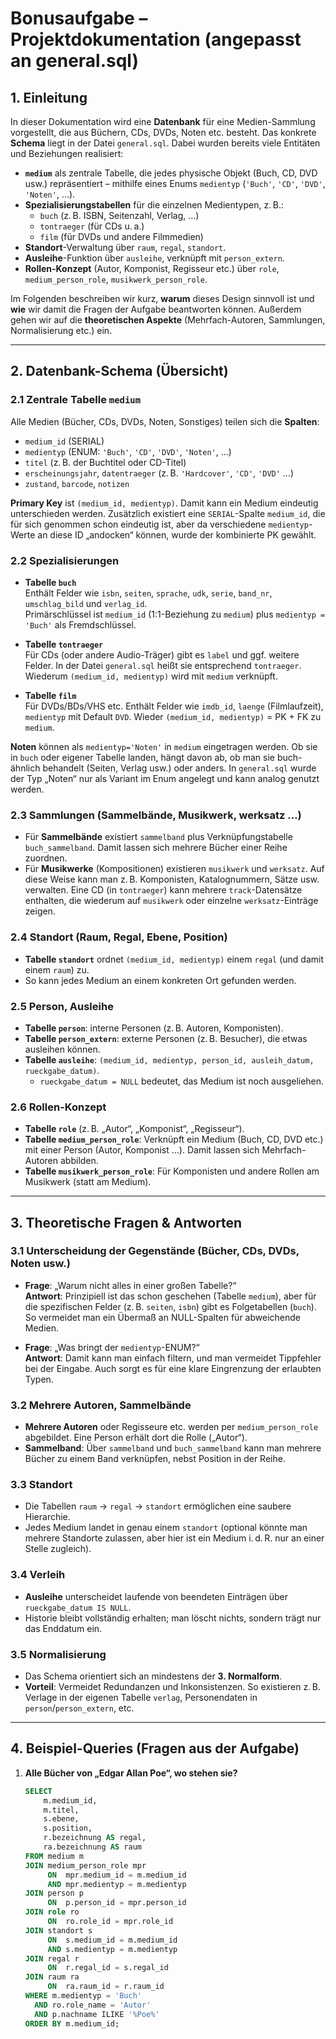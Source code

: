 # Bonusaufgabe – Projektdokumentation (angepasst an **general.sql**)

## 1. Einleitung

In dieser Dokumentation wird eine **Datenbank** für eine Medien-Sammlung vorgestellt, die aus Büchern, CDs, DVDs, Noten etc. besteht. Das konkrete **Schema** liegt in der Datei `general.sql`. Dabei wurden bereits viele Entitäten und Beziehungen realisiert:

- **`medium`** als zentrale Tabelle, die jedes physische Objekt (Buch, CD, DVD usw.) repräsentiert – mithilfe eines Enums `medientyp` (`'Buch'`, `'CD'`, `'DVD'`, `'Noten'`, …).  
- **Spezialisierungstabellen** für die einzelnen Medientypen, z. B.:  
  - `buch` (z. B. ISBN, Seitenzahl, Verlag, …)  
  - `tontraeger` (für CDs u. a.)  
  - `film` (für DVDs und andere Filmmedien)  
- **Standort**-Verwaltung über `raum`, `regal`, `standort`.  
- **Ausleihe**-Funktion über `ausleihe`, verknüpft mit `person_extern`.  
- **Rollen-Konzept** (Autor, Komponist, Regisseur etc.) über `role`, `medium_person_role`, `musikwerk_person_role`.

Im Folgenden beschreiben wir kurz, **warum** dieses Design sinnvoll ist und **wie** wir damit die Fragen der Aufgabe beantworten können. Außerdem gehen wir auf die **theoretischen Aspekte** (Mehrfach-Autoren, Sammlungen, Normalisierung etc.) ein.

---

## 2. Datenbank-Schema (Übersicht)

### 2.1 Zentrale Tabelle `medium`

Alle Medien (Bücher, CDs, DVDs, Noten, Sonstiges) teilen sich die **Spalten**:  
- `medium_id` (SERIAL)  
- `medientyp` (ENUM: `'Buch'`, `'CD'`, `'DVD'`, `'Noten'`, …)  
- `titel` (z. B. der Buchtitel oder CD-Titel)  
- `erscheinungsjahr`, `datentraeger` (z. B. `'Hardcover'`, `'CD'`, `'DVD'` …)  
- `zustand`, `barcode`, `notizen`

**Primary Key** ist `(medium_id, medientyp)`. Damit kann ein Medium eindeutig unterschieden werden. Zusätzlich existiert eine `SERIAL`-Spalte `medium_id`, die für sich genommen schon eindeutig ist, aber da verschiedene `medientyp`-Werte an diese ID „andocken“ können, wurde der kombinierte PK gewählt.

### 2.2 Spezialisierungen

- **Tabelle `buch`**  
  Enthält Felder wie `isbn`, `seiten`, `sprache`, `udk`, `serie`, `band_nr`, `umschlag_bild` und `verlag_id`.  
  Primärschlüssel ist `medium_id` (1:1-Beziehung zu `medium`) plus `medientyp = 'Buch'` als Fremdschlüssel.  

- **Tabelle `tontraeger`**  
  Für CDs (oder andere Audio-Träger) gibt es `label` und ggf. weitere Felder. In der Datei `general.sql` heißt sie entsprechend `tontraeger`. Wiederum `(medium_id, medientyp)` wird mit `medium` verknüpft.  

- **Tabelle `film`**  
  Für DVDs/BDs/VHS etc. Enthält Felder wie `imdb_id`, `laenge` (Filmlaufzeit), `medientyp` mit Default `DVD`. Wieder `(medium_id, medientyp)` = PK + FK zu `medium`.

**Noten** können als `medientyp='Noten'` in `medium` eingetragen werden. Ob sie in `buch` oder eigener Tabelle landen, hängt davon ab, ob man sie buch-ähnlich behandelt (Seiten, Verlag usw.) oder anders. In `general.sql` wurde der Typ „Noten“ nur als Variant im Enum angelegt und kann analog genutzt werden.

### 2.3 Sammlungen (Sammelbände, Musikwerk, werksatz …)

- Für **Sammelbände** existiert `sammelband` plus Verknüpfungstabelle `buch_sammelband`. Damit lassen sich mehrere Bücher einer Reihe zuordnen.  
- Für **Musikwerke** (Kompositionen) existieren `musikwerk` und `werksatz`. Auf diese Weise kann man z. B. Komponisten, Katalognummern, Sätze usw. verwalten. Eine CD (in `tontraeger`) kann mehrere `track`-Datensätze enthalten, die wiederum auf `musikwerk` oder einzelne `werksatz`-Einträge zeigen.

### 2.4 Standort (Raum, Regal, Ebene, Position)

- **Tabelle `standort`** ordnet `(medium_id, medientyp)` einem `regal` (und damit einem `raum`) zu.  
- So kann jedes Medium an einem konkreten Ort gefunden werden.

### 2.5 Person, Ausleihe

- **Tabelle `person`**: interne Personen (z. B. Autoren, Komponisten).  
- **Tabelle `person_extern`**: externe Personen (z. B. Besucher), die etwas ausleihen können.  
- **Tabelle `ausleihe`**: `(medium_id, medientyp, person_id, ausleih_datum, rueckgabe_datum)`.  
  - `rueckgabe_datum = NULL` bedeutet, das Medium ist noch ausgeliehen.

### 2.6 Rollen-Konzept

- **Tabelle `role`** (z. B. „Autor“, „Komponist“, „Regisseur“).  
- **Tabelle `medium_person_role`**: Verknüpft ein Medium (Buch, CD, DVD etc.) mit einer Person (Autor, Komponist …). Damit lassen sich Mehrfach-Autoren abbilden.  
- **Tabelle `musikwerk_person_role`**: Für Komponisten und andere Rollen am Musikwerk (statt am Medium).

---

## 3. Theoretische Fragen & Antworten

### 3.1 Unterscheidung der Gegenstände (Bücher, CDs, DVDs, Noten usw.)

- **Frage**: „Warum nicht alles in einer großen Tabelle?“  
  **Antwort**: Prinzipiell ist das schon geschehen (Tabelle `medium`), aber für die spezifischen Felder (z. B. `seiten`, `isbn`) gibt es Folgetabellen (`buch`). So vermeidet man ein Übermaß an NULL-Spalten für abweichende Medien.

- **Frage**: „Was bringt der `medientyp`-ENUM?“  
  **Antwort**: Damit kann man einfach filtern, und man vermeidet Tippfehler bei der Eingabe. Auch sorgt es für eine klare Eingrenzung der erlaubten Typen.

### 3.2 Mehrere Autoren, Sammelbände

- **Mehrere Autoren** oder Regisseure etc. werden per `medium_person_role` abgebildet. Eine Person erhält dort die Rolle („Autor“).  
- **Sammelband**: Über `sammelband` und `buch_sammelband` kann man mehrere Bücher zu einem Band verknüpfen, nebst Position in der Reihe.

### 3.3 Standort

- Die Tabellen `raum` → `regal` → `standort` ermöglichen eine saubere Hierarchie.  
- Jedes Medium landet in genau einem `standort` (optional könnte man mehrere Standorte zulassen, aber hier ist ein Medium i. d. R. nur an einer Stelle zugleich).

### 3.4 Verleih

- **Ausleihe** unterscheidet laufende von beendeten Einträgen über `rueckgabe_datum IS NULL`.  
- Historie bleibt vollständig erhalten; man löscht nichts, sondern trägt nur das Enddatum ein.

### 3.5 Normalisierung

- Das Schema orientiert sich an mindestens der **3. Normalform**.  
- **Vorteil**: Vermeidet Redundanzen und Inkonsistenzen. So existieren z. B. Verlage in der eigenen Tabelle `verlag`, Personendaten in `person`/`person_extern`, etc.

---

## 4. Beispiel-Queries (Fragen aus der Aufgabe)

1. **Alle Bücher von „Edgar Allan Poe“, wo stehen sie?**  
   ```sql
   SELECT
       m.medium_id,
       m.titel,
       s.ebene,
       s.position,
       r.bezeichnung AS regal,
       ra.bezeichnung AS raum
   FROM medium m
   JOIN medium_person_role mpr
        ON  mpr.medium_id = m.medium_id
        AND mpr.medientyp = m.medientyp
   JOIN person p
        ON  p.person_id = mpr.person_id
   JOIN role ro
        ON  ro.role_id = mpr.role_id
   JOIN standort s
        ON  s.medium_id = m.medium_id
        AND s.medientyp = m.medientyp
   JOIN regal r
        ON  r.regal_id = s.regal_id
   JOIN raum ra
        ON  ra.raum_id = r.raum_id
   WHERE m.medientyp = 'Buch'
     AND ro.role_name = 'Autor'
     AND p.nachname ILIKE '%Poe%'
   ORDER BY m.medium_id;